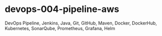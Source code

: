# devops-004-pipeline-aws
DevOps Pipeline, Jenkins, Java, Git, GitHub, Maven, Docker, DockerHub, Kubernetes, SonarQube, Prometheus, Grafana, Helm
